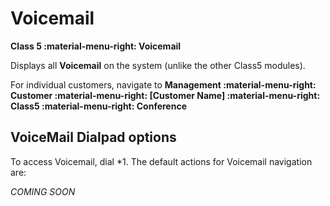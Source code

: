 # Voicemail
**Class 5 :material-menu-right: Voicemail**

Displays all **Voicemail** on the system (unlike the other Class5 modules). 

For individual customers, navigate to **Management :material-menu-right: Customer :material-menu-right: [Customer Name] :material-menu-right: Class5 :material-menu-right: Conference**

## VoiceMail Dialpad options
To access Voicemail, dial \*1. The default actions for Voicemail navigation are:

*COMING SOON*
